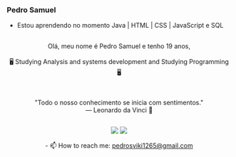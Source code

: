 ### Pedro Samuel

- Estou aprendendo no momento Java | HTML | CSS | JavaScript e SQL
##

<!-- ABOUT OF ME -->
<p align="center" style="text-align: center;">
Olá, meu nome é Pedro Samuel e tenho 19 anos,<br><br> 🖥 Studying Analysis and systems development and Studying Programming 🖥
</p>
<!-- QUOTE -->
<br>
<p align="center">
"Todo o nosso conhecimento se inicia com sentimentos."
<br>
― Leonardo da Vinci 🧠
</p>

##
<div align="center">
  <a href="https://www.instagram.com/0000001save/" target="_blank"><img src="https://img.shields.io/badge/-Instagram-%23E4405F?style=for-the-badge&logo=instagram&logoColor=white" target="_blank"></a>
  <a href="https://www.linkedin.com/in/pedro-samuel-soares-sim%C3%A3o-b3a76a223/" target="_blank"><img src="https://img.shields.io/badge/-LinkedIn-%230077B5?style=for-the-badge&logo=linkedin&logoColor=white" target="_blank"></a>
</div>


<p align="center">
- 📫 How to reach me: <a href="mailto:pedrosviki1265@gmail.com">pedrosviki1265@gmail.com</a>
</p>
